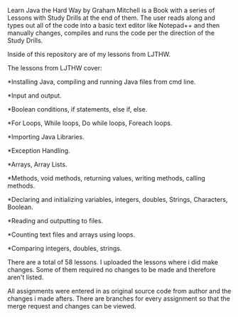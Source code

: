 
Learn Java the Hard Way by Graham Mitchell is a Book with  a series of Lessons with Study Drills at the end of them. The user reads along and types out all of the code into a basic text editor like Notepad++ and then manually changes, compiles and runs the code per the direction of the Study Drills. 

Inside of this repository are of my lessons from LJTHW. 

The lessons from LJTHW cover:

*Installing Java, compiling and running Java files from cmd line. 

*Input and output.

*Boolean conditions, if statements, else if, else. 

*For Loops, While loops, Do while loops, Foreach loops. 

*Importing Java Libraries.

*Exception Handling.

*Arrays, Array Lists. 

*Methods, void methods, returning values, writing methods, calling methods. 

*Declaring and initializing variables, integers, doubles, Strings, Characters, Boolean. 

*Reading and outputting to files. 

*Counting text files and arrays using loops. 

*Comparing integers, doubles, strings. 

There are a total of 58 lessons. I uploaded the lessons where i did make changes. Some of them required no changes to be
made and therefore aren't listed. 

All assignments were entered in as original source code from author and the changes i made afters. There are branches for every assignment so that the merge request and changes can be viewed. 


